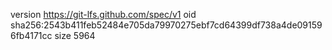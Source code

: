 version https://git-lfs.github.com/spec/v1
oid sha256:2543b411feb52484e705da79970275ebf7cd64399df738a4de091596fb4171cc
size 5964
